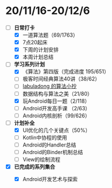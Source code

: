 # 20/11/16-20/12/6

* [ ] **日常打卡**
  * [x] 一道算法题（69/1763）
  * [x] 7点20起床
  * [x] 下周的计划安排
  * [x] 本周计划总结
* [ ] **学习系列计划**
  * [x] 《算法》第四版（完成进度 195/651）
  * [ ] 极客时间经典算法40讲（38/62）
  * [ ] [labuladong 的算法小抄](https://labuladong.gitbook.io/algo/)
  * [ ] 数据结构与算法之美（21/80）
  * [x] 玩Android每日一题（2/118）
  * [ ] Android开发高手课 （2/63）
  * [ ] Android内核剖析（99/626）
* [ ] **计划补全**
  * [x] UI优化的几个关键点（50%）
  * [ ] Kotlin中协程的使用
  * [ ] Android的Handler总结
  * [ ] Android的Binder机制总结
  * [ ] View的绘制流程
* [x] **已完成的系列集合**
  * [x] Android开发艺术与探索

